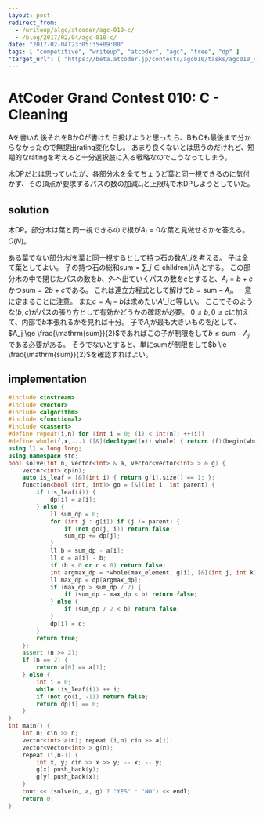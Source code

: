 ```yaml
---
layout: post
redirect_from:
  - /writeup/algo/atcoder/agc-010-c/
  - /blog/2017/02/04/agc-010-c/
date: "2017-02-04T23:05:35+09:00"
tags: [ "competitive", "writeup", "atcoder", "agc", "tree", "dp" ]
"target_url": [ "https://beta.atcoder.jp/contests/agc010/tasks/agc010_c" ]
---
```


# AtCoder Grand Contest 010: C - Cleaning

Aを書いた後それをBかCが書けたら投げようと思ったら、BもCも最後まで分からなかったので無提出rating変化なし。
あまり良くないとは思うのだけれど、短期的なratingを考えると十分選択肢に入る戦略なのでこうなってしまう。

木DPだとは思っていたが、各部分木を全てちょうど葉と同一視できるのに気付かず、その頂点が要求するパスの数の加減$L_i$と上限$R_i$で木DPしようとしていた。

## solution

木DP。部分木は葉と同一視できるので根が$A_i = 0$な葉と見做せるかを答える。$O(N)$。

ある葉でない部分木$i$を葉と同一視するとして持つ石の数$A'\_i$を考える。
子は全て葉としてよい。
子の持つ石の総和$\mathrm{sum} = \sum\_{j \in \mathrm{children}(i)} A_j$とする。
この部分木の中で閉じたパスの数を$b$、外へ出ていくパスの数を$c$とすると、$A_i = b + c$かつ$\mathrm{sum} = 2b + c$である。
これは連立方程式として解けて$b = \mathrm{sum} - A_i$。一意に定まることに注意。
また$c = A_i - b$は求めたい$A'\_i$と等しい。
ここでそのような$(b, c)$がパスの張り方として有効かどうかの確認が必要。
$0 \le b, 0 \le c$に加えて、内部で$b$本張れるかを見れば十分。
子で$A_j$が最も大きいものを$j$として、$A_j \ge \frac{\mathrm{sum}}{2}$であればこの子が制限をして$b \le \mathrm{sum} - A_j$である必要がある。
そうでないとすると、単に$\mathrm{sum}$が制限をして$b \le \frac{\mathrm{sum}}{2}$を確認すればよい。

## implementation

``` c++
#include <iostream>
#include <vector>
#include <algorithm>
#include <functional>
#include <cassert>
#define repeat(i,n) for (int i = 0; (i) < int(n); ++(i))
#define whole(f,x,...) ([&](decltype((x)) whole) { return (f)(begin(whole), end(whole), ## __VA_ARGS__); })(x)
using ll = long long;
using namespace std;
bool solve(int n, vector<int> & a, vector<vector<int> > & g) {
    vector<int> dp(n);
    auto is_leaf = [&](int i) { return g[i].size() == 1; };
    function<bool (int, int)> go = [&](int i, int parent) {
        if (is_leaf(i)) {
            dp[i] = a[i];
        } else {
            ll sum_dp = 0;
            for (int j : g[i]) if (j != parent) {
                if (not go(j, i)) return false;
                sum_dp += dp[j];
            }
            ll b = sum_dp - a[i];
            ll c = a[i] - b;
            if (b < 0 or c < 0) return false;
            int argmax_dp = *whole(max_element, g[i], [&](int j, int k) { return make_pair(j != i, dp[j]) < make_pair(k != i, dp[k]); });
            ll max_dp = dp[argmax_dp];
            if (max_dp > sum_dp / 2) {
                if (sum_dp - max_dp < b) return false;
            } else {
                if (sum_dp / 2 < b) return false;
            }
            dp[i] = c;
        }
        return true;
    };
    assert (n >= 2);
    if (n == 2) {
        return a[0] == a[1];
    } else {
        int i = 0;
        while (is_leaf(i)) ++ i;
        if (not go(i, -1)) return false;
        return dp[i] == 0;
    }
}
int main() {
    int n; cin >> n;
    vector<int> a(n); repeat (i,n) cin >> a[i];
    vector<vector<int> > g(n);
    repeat (i,n-1) {
        int x, y; cin >> x >> y; -- x; -- y;
        g[x].push_back(y);
        g[y].push_back(x);
    }
    cout << (solve(n, a, g) ? "YES" : "NO") << endl;
    return 0;
}
```
